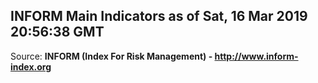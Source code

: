 ## INFORM Main Indicators as of Sat, 16 Mar 2019 20:56:38 GMT

Source: **INFORM (Index For Risk Management) - http://www.inform-index.org**